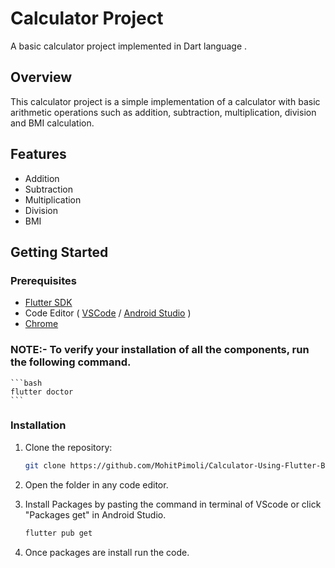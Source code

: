 # Calculator Project

A basic calculator project implemented in Dart language .

## Overview

This calculator project is a simple implementation of a calculator with basic arithmetic operations such as addition, subtraction, multiplication, division and BMI calculation.

## Features

- Addition
- Subtraction
- Multiplication
- Division
- BMI

## Getting Started

### Prerequisites

- [Flutter SDK](https://docs.flutter.dev/get-started/install/windows/mobile?tab=vscode#install-the-flutter-sdk)
- Code Editor ( [VSCode](https://code.visualstudio.com/download) / [Android Studio](https://developer.android.com/studio) ) 
- [Chrome](https://www.google.com/chrome/what-you-make-of-it/)

### NOTE:- To verify your installation of all the components, run the following command.
    ```bash
    flutter doctor
    ```
  
### Installation

1. Clone the repository:

    ```bash
    git clone https://github.com/MohitPimoli/Calculator-Using-Flutter-BMI-Calculator-Flutter.git
    ```

2. Open the folder in any code editor.
3. Install Packages by pasting the command in terminal of VScode or click "Packages get" in Android Studio.
   ```bash
   flutter pub get
   ```
4. Once packages are install run the code.

